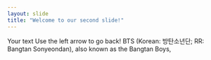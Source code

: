 ```yaml
---
layout: slide
title: "Welcome to our second slide!"
---
```

Your text
Use the left arrow to go back!
BTS (Korean: 방탄소년단; RR: Bangtan Sonyeondan), also known as the Bangtan Boys,
